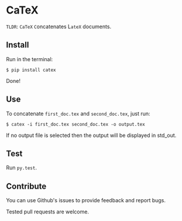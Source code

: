 
# CaTeX

`TLDR`: `CaTeX` `C`oncatenates L`ateX` documents.

## Install

Run in the terminal:

    $ pip install catex

Done!

## Use

To concatenate `first_doc.tex` and `second_doc.tex`, just run:

    $ catex -i first_doc.tex second_doc.tex -o output.tex

If no output file is selected then the output
will be displayed in std_out.

## Test

Run `py.test`.

## Contribute

You can use Github's issues to provide feedback and
report bugs.

Tested pull requests are welcome.